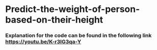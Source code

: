# Predict-the-weight-of-person-based-on-their-height

### Explanation for the code can be found in the following link https://youtu.be/K-r3IG3qa-Y
